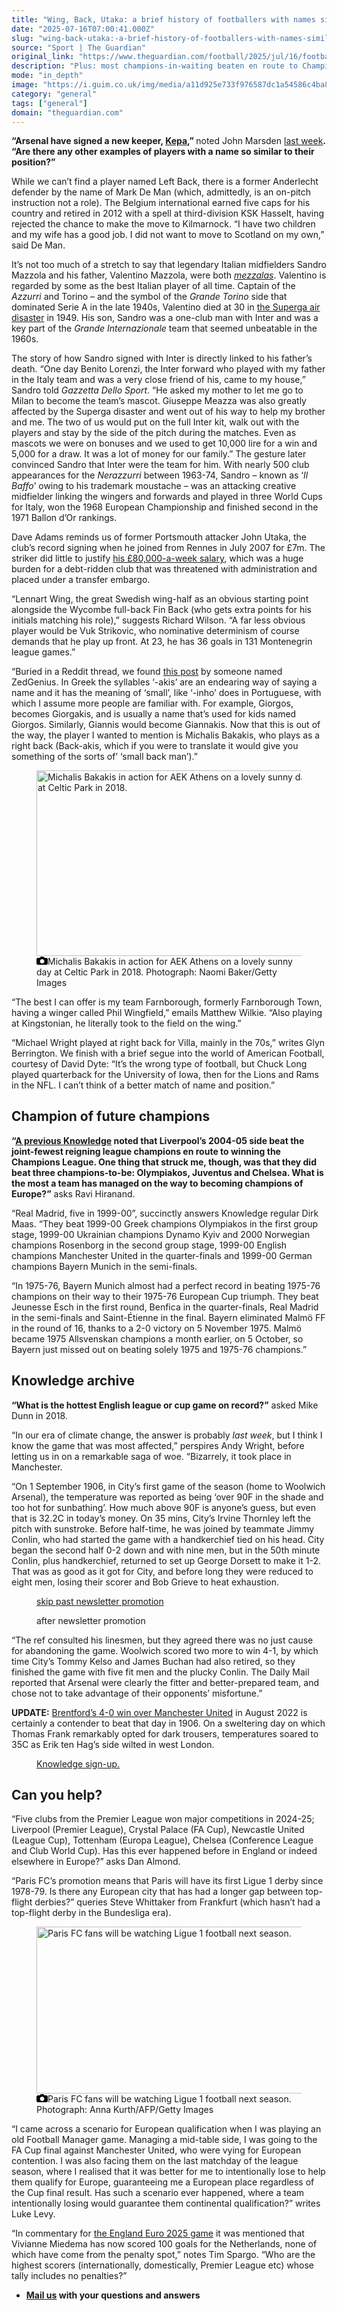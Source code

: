 ```yaml
---
title: "Wing, Back, Utaka: a brief history of footballers with names similar to their position | The Knowledge"
date: "2025-07-16T07:00:41.000Z"
slug: "wing-back-utaka:-a-brief-history-of-footballers-with-names-similar-to-their-position-or-the-knowledge"
source: "Sport | The Guardian"
original_link: "https://www.theguardian.com/football/2025/jul/16/footballers-with-names-similar-to-their-positions-the-knowledge"
description: "Plus: most champions-in-waiting beaten en route to Champions League glory and the hottest English match on record  Mail us with your questions and answers  “Arsenal have signed a new keeper, Kepa,” noted John Marsden last week. “Are there any other examples of players with a name so similar to their position?” While we can’t find a player named Left Back, there is a former Anderlecht defender by the name of Mark De Man (which, admittedly, is an on-pitch instruction not a role). The Belgium international earned five caps for his country and retired in 2012 with a spell at third-division KSK Hasselt, having rejected the chance to make the move to Kilmarnock. “I have two children and my wife has a good job. I did not want to move to Scotland on my own,” said De Man.  Continue reading..."
mode: "in_depth"
image: "https://i.guim.co.uk/img/media/a11d925e733f976587dc1a54586c4ba8e37f49ee/23_0_1964_1571/master/1964.jpg?width=1200&height=630&quality=85&auto=format&fit=crop&overlay-align=bottom%2Cleft&overlay-width=100p&overlay-base64=L2ltZy9zdGF0aWMvb3ZlcmxheXMvdGctZGVmYXVsdC5wbmc&enable=upscale&s=ba6f6670313ebced7b87500db12825fe"
category: "general"
tags: ["general"]
domain: "theguardian.com"
---
```

<div id="readability-page-1" class="page"><div id="maincontent"><p><strong>“Arsenal have signed a new keeper, <a href="https://www.theguardian.com/football/2025/jul/01/transfer-latest-arsenal-kepa-arrizabalaga-arteta-west-ham-el-hadji-malick-diouf-slavia-prague" data-link-name="in body link">Kepa</a>,” </strong>noted John Marsden <a href="https://www.theguardian.com/football/2025/jul/09/the-knowleedge-how-early-has-a-defending-champion-exited-an-international-football-tournament" data-link-name="in body link">last week</a><strong>. “Are there any other examples of players with a name so similar to their position?”</strong></p><p>While we can’t find a player named Left Back, there is a former Anderlecht defender by the name of Mark De Man (which, admittedly, is an on-pitch instruction not a role). The Belgium international earned five caps for his country and retired in 2012 with a spell at third-division KSK Hasselt, having rejected the chance to make the move to Kilmarnock. “I have two children and my wife has a good job. I did not want to move to Scotland on my own,” said De Man.</p><p>It’s not too much of a stretch to say that legendary Italian midfielders Sandro Mazzola and his father, Valentino Mazzola, were both <em><a href="https://learning.coachesvoice.com/cv/what-is-a-mezzala-explained-de-bruyne-di-maria-pogba/" data-link-name="in body link">mezzalas</a></em>. Valentino is regarded by some as the best Italian player of all time. Captain of the <em>Azzurri</em> and Torino – and the symbol of the <em>Grande Torino</em> side that dominated Serie A in the late 1940s, Valentino died at 30 in <a href="https://www.theguardian.com/football/1999/jan/30/newsstory.sport3" data-link-name="in body link">the Superga air disaster</a> in 1949. His son, Sandro was a one-club man with Inter and was a key part of the <em>Grande Internazionale</em> team that seemed unbeatable in the 1960s.</p><p>The story of how Sandro signed with Inter is directly linked to his father’s death. “One day Benito Lorenzi, the Inter forward who played with my father in the Italy team and was a very close friend of his, came to my house,” Sandro told <em>Gazzetta Dello Sport</em>. “He asked my mother to let me go to Milan to become the team’s mascot. Giuseppe Meazza was also greatly affected by the Superga disaster and went out of his way to help my brother and me. The two of us would put on the full Inter kit, walk out with the players and stay by the side of the pitch during the matches. Even as mascots we were on bonuses and we used to get 10,000 lire for a win and 5,000 for a draw. It was a lot of money for our family.” The gesture later convinced Sandro that Inter were the team for him. With nearly 500 club appearances for the <em>Nerazzurri</em> between 1963-74, Sandro – known as ‘<em>Il Baffo</em>’ owing to his trademark moustache – was an attacking creative midfielder linking the wingers and forwards and played in three World Cups for Italy, won the 1968 European Championship and finished second in the 1971 Ballon d’Or rankings.</p><p>Dave Adams reminds us of former Portsmouth attacker John Utaka, the club’s record signing when he joined from Rennes in July 2007 for £7m. The striker did little to justify <a href="https://www.theguardian.com/football/blog/2010/jan/10/portsmouth-wages-waste-of-money" data-link-name="in body link">his £80,000-a-week salary</a>, which was a huge burden for a debt-ridden club that was threatened with administration and placed under a transfer embargo.</p><p>“Lennart Wing, the great Swedish wing-half as an obvious starting point alongside the Wycombe full-back Fin Back (who gets extra points for his initials matching his role),” suggests Richard Wilson. “A far less obvious player would be Vuk Strikovic, who nominative determinism of course demands that he play up front. At 23, he has 36 goals in 131 Montenegrin league games.”</p><p>“Buried in a Reddit thread, we found <a href="https://www.reddit.com/r/football/comments/145a7xu/comment/jnl4q93/" data-link-name="in body link">this post</a> by someone named ZedGenius. In Greek the syllables ‘-akis’ are an endearing way of saying a name and it has the meaning of ‘small’, like ‘-inho’ does in Portuguese, with which I assume more people are familiar with. For example, Giorgos, becomes Giorgakis, and is usually a name that’s used for kids named Giorgos. Similarly, Giannis would become Giannakis. Now that this is out of the way, the player I wanted to mention is Michalis Bakakis, who plays as a right back (Back-akis, which if you were to translate it would give you something of the sorts of’ ‘small back man’).”</p><figure id="fb19e97b-5674-449d-80c8-cbea4d760aa8" data-spacefinder-role="showcase" data-spacefinder-type="model.dotcomrendering.pageElements.ImageBlockElement"><div id="img-2"><picture><source srcset="https://i.guim.co.uk/img/media/b2c49a2f1235e5705780cb6a8e976f934c34bc8c/0_0_6015_4010/master/6015.jpg?width=880&amp;dpr=2&amp;s=none&amp;crop=none" media="(min-width: 1300px) and (-webkit-min-device-pixel-ratio: 1.25), (min-width: 1300px) and (min-resolution: 120dpi)"><source srcset="https://i.guim.co.uk/img/media/b2c49a2f1235e5705780cb6a8e976f934c34bc8c/0_0_6015_4010/master/6015.jpg?width=880&amp;dpr=1&amp;s=none&amp;crop=none" media="(min-width: 1300px)"><source srcset="https://i.guim.co.uk/img/media/b2c49a2f1235e5705780cb6a8e976f934c34bc8c/0_0_6015_4010/master/6015.jpg?width=800&amp;dpr=2&amp;s=none&amp;crop=none" media="(min-width: 1140px) and (-webkit-min-device-pixel-ratio: 1.25), (min-width: 1140px) and (min-resolution: 120dpi)"><source srcset="https://i.guim.co.uk/img/media/b2c49a2f1235e5705780cb6a8e976f934c34bc8c/0_0_6015_4010/master/6015.jpg?width=800&amp;dpr=1&amp;s=none&amp;crop=none" media="(min-width: 1140px)"><source srcset="https://i.guim.co.uk/img/media/b2c49a2f1235e5705780cb6a8e976f934c34bc8c/0_0_6015_4010/master/6015.jpg?width=640&amp;dpr=2&amp;s=none&amp;crop=none" media="(min-width: 980px) and (-webkit-min-device-pixel-ratio: 1.25), (min-width: 980px) and (min-resolution: 120dpi)"><source srcset="https://i.guim.co.uk/img/media/b2c49a2f1235e5705780cb6a8e976f934c34bc8c/0_0_6015_4010/master/6015.jpg?width=640&amp;dpr=1&amp;s=none&amp;crop=none" media="(min-width: 980px)"><source srcset="https://i.guim.co.uk/img/media/b2c49a2f1235e5705780cb6a8e976f934c34bc8c/0_0_6015_4010/master/6015.jpg?width=620&amp;dpr=2&amp;s=none&amp;crop=none" media="(min-width: 660px) and (-webkit-min-device-pixel-ratio: 1.25), (min-width: 660px) and (min-resolution: 120dpi)"><source srcset="https://i.guim.co.uk/img/media/b2c49a2f1235e5705780cb6a8e976f934c34bc8c/0_0_6015_4010/master/6015.jpg?width=620&amp;dpr=1&amp;s=none&amp;crop=none" media="(min-width: 660px)"><source srcset="https://i.guim.co.uk/img/media/b2c49a2f1235e5705780cb6a8e976f934c34bc8c/0_0_6015_4010/master/6015.jpg?width=605&amp;dpr=2&amp;s=none&amp;crop=none" media="(min-width: 480px) and (-webkit-min-device-pixel-ratio: 1.25), (min-width: 480px) and (min-resolution: 120dpi)"><source srcset="https://i.guim.co.uk/img/media/b2c49a2f1235e5705780cb6a8e976f934c34bc8c/0_0_6015_4010/master/6015.jpg?width=605&amp;dpr=1&amp;s=none&amp;crop=none" media="(min-width: 480px)"><source srcset="https://i.guim.co.uk/img/media/b2c49a2f1235e5705780cb6a8e976f934c34bc8c/0_0_6015_4010/master/6015.jpg?width=445&amp;dpr=2&amp;s=none&amp;crop=none" media="(min-width: 320px) and (-webkit-min-device-pixel-ratio: 1.25), (min-width: 320px) and (min-resolution: 120dpi)"><source srcset="https://i.guim.co.uk/img/media/b2c49a2f1235e5705780cb6a8e976f934c34bc8c/0_0_6015_4010/master/6015.jpg?width=445&amp;dpr=1&amp;s=none&amp;crop=none" media="(min-width: 320px)"><img alt="Michalis Bakakis in action for AEK Athens on a lovely sunny day at Celtic Park in 2018." src="https://i.guim.co.uk/img/media/b2c49a2f1235e5705780cb6a8e976f934c34bc8c/0_0_6015_4010/master/6015.jpg?width=445&amp;dpr=1&amp;s=none&amp;crop=none" width="445" height="296.66666666666663" loading="lazy"></picture></div><figcaption data-spacefinder-role="inline"><span><svg width="18" height="13" viewBox="0 0 18 13"><path d="M18 3.5v8l-1.5 1.5h-15l-1.5-1.5v-8l1.5-1.5h3.5l2-2h4l2 2h3.5l1.5 1.5zm-9 7.5c1.9 0 3.5-1.6 3.5-3.5s-1.6-3.5-3.5-3.5-3.5 1.6-3.5 3.5 1.6 3.5 3.5 3.5z"></path></svg></span><span>Michalis Bakakis in action for AEK Athens on a lovely sunny day at Celtic Park in 2018.</span> Photograph: Naomi Baker/Getty Images</figcaption></figure><p>“The best I can offer is my team Farnborough, formerly Farnborough Town, having a winger called Phil Wingfield,” emails Matthew Wilkie. “Also playing at Kingstonian, he literally took to the field on the wing.”</p><p>“Michael Wright played at right back for Villa, mainly in the 70s,” writes Glyn Berrington. We finish with a brief segue into the world of American Football, courtesy of David Dyte: “It’s the wrong type of football, but Chuck Long played quarterback for the University of Iowa, then for the Lions and Rams in the NFL. I can’t think of a better match of name and position.”</p><h2 id="champion-of-future-champions"><strong>Champion of future champions</strong></h2><p><strong>“<a href="https://www.theguardian.com/football/2025/jul/02/has-a-football-team-won-the-champions-league-without-beating-any-league-champions" data-link-name="in body link">A previous Knowledge</a> noted that Liverpool’s 2004-05 side beat the joint-fewest reigning league champions en route to winning the Champions League. One thing that struck me, though, was that they did beat three champions-to-be: Olympiakos, Juventus and Chelsea. What is the most a team has managed on the way to becoming champions of Europe?”</strong> asks Ravi Hiranand.</p><p>“Real Madrid, five in 1999-00”, succinctly answers Knowledge regular Dirk Maas. “They beat 1999-00 Greek champions Olympiakos in the first group stage, 1999-00 Ukrainian champions Dynamo Kyiv and 2000 Norwegian champions Rosenborg in the second group stage, 1999-00 English champions Manchester United in the quarter-finals and 1999-00 German champions Bayern Munich in the semi-finals.</p><p>“In 1975-76, Bayern Munich almost had a perfect record in beating 1975-76 champions on their way to their 1975-76 European Cup triumph. They beat Jeunesse Esch in the first round, Benfica in the quarter-finals, Real Madrid in the semi-finals and Saint-Étienne in the final. Bayern eliminated Malmö FF in the round of 16, thanks to a 2-0 victory on 5 November 1975. Malmö became 1975 Allsvenskan champions a month earlier, on 5 October, so Bayern just missed out on beating solely 1975 and 1975-76 champions.”</p><h2 id="knowledge-archive"><strong>Knowledge archive</strong></h2><p><strong>“What is the hottest English league or cup game on record?”</strong> asked Mike Dunn in 2018.</p><p>“In our era of climate change, the answer is probably <em>last week</em>, but I think I know the game that was most affected,” perspires Andy Wright, before letting us in on a remarkable saga of woe. “Bizarrely, it took place in Manchester.</p><p>“On 1 September 1906, in City’s first game of the season (home to Woolwich Arsenal), the temperature was reported as being ‘over 90F in the shade and too hot for sunbathing’. How much above 90F is anyone’s guess, but even that is 32.2C in today’s money. On 35 mins, City’s Irvine Thornley left the pitch with sunstroke. Before half-time, he was joined by teammate Jimmy Conlin, who had started the game with a handkerchief tied on his head. City began the second half 0-2 down and with nine men, but in the 50th minute Conlin, plus handkerchief, returned to set up George Dorsett to make it 1-2. That was as good as it got for City, and before long they were reduced to eight men, losing their scorer and Bob Grieve to heat exhaustion.</p><figure data-spacefinder-role="inline" data-spacefinder-type="model.dotcomrendering.pageElements.NewsletterSignupBlockElement"><a data-ignore="global-link-styling" href="#EmailSignup-skip-link-18">skip past newsletter promotion</a><p id="EmailSignup-skip-link-18" tabindex="0" aria-label="after newsletter promotion" role="note">after newsletter promotion</p></figure><p>“The ref consulted his linesmen, but they agreed there was no just cause for abandoning the game. Woolwich scored two more to win 4-1, by which time City’s Tommy Kelso and James Buchan had also retired, so they finished the game with five fit men and the plucky Conlin. The Daily Mail reported that Arsenal were clearly the fitter and better-prepared team, and chose not to take advantage of their opponents’ misfortune.”</p><p><strong>UPDATE:</strong> <a href="https://www.theguardian.com/football/2022/aug/13/brentford-manchester-united-premier-league-match-report" data-link-name="in body link">Brentford’s 4-0 win over Manchester United</a> in August 2022 is certainly a contender to beat that day in 1906. On a sweltering day on which Thomas Frank remarkably opted for dark trousers, temperatures soared to 35C as Erik ten Hag’s side wilted in west London.</p><gu-island name="InteractiveBlockComponent" priority="critical" deferuntil="idle" props="{&quot;url&quot;:&quot;https://interactive.guim.co.uk/embed/from-tool/series/index.html?vertical=Sport&amp;opinion-tint=false&amp;title=The%20Knowledge&amp;description=Discover%20hundreds%20more%20questions%20and%20answers%20in%20our%20archives&amp;read-more-link=https%3A%2F%2Fwww.theguardian.com%2Ffootball%2Fseries%2Ftheknowledge&amp;links=false&quot;,&quot;scriptUrl&quot;:&quot;https://interactive.guim.co.uk/embed/iframe-wrapper/0.1/boot.js&quot;,&quot;alt&quot;:&quot;Knowledge sign-up. &quot;,&quot;format&quot;:{&quot;design&quot;:10,&quot;display&quot;:0,&quot;theme&quot;:2},&quot;elementId&quot;:&quot;521929fb-e301-4b30-bef3-c977703676ae&quot;,&quot;isMainMedia&quot;:false}"><figure id="521929fb-e301-4b30-bef3-c977703676ae" data-alt="Knowledge sign-up. " data-testid="interactive-element-Knowledge%20sign-up.%20" data-spacefinder-role="inline"><a data-name="placeholder" href="https://interactive.guim.co.uk/embed/from-tool/series/index.html?vertical=Sport&amp;opinion-tint=false&amp;title=The%20Knowledge&amp;description=Discover%20hundreds%20more%20questions%20and%20answers%20in%20our%20archives&amp;read-more-link=https%3A%2F%2Fwww.theguardian.com%2Ffootball%2Fseries%2Ftheknowledge&amp;links=false">Knowledge sign-up. </a></figure></gu-island><h2 id="can-you-help"><strong>Can you help?</strong></h2><p>“Five clubs from the Premier League won major competitions in 2024-25; Liverpool (Premier League), Crystal Palace (FA Cup), Newcastle United (League Cup), Tottenham (Europa League), Chelsea (Conference League and Club World Cup). Has this ever happened before in England or indeed elsewhere in Europe?” asks Dan Almond.</p><p>“Paris FC’s promotion means that Paris will have its first Ligue 1 derby since 1978-79. Is there any European city that has had a longer gap between top-flight derbies?” queries Steve Whittaker from Frankfurt (which hasn’t had a top-flight derby in the Bundesliga era).</p><figure id="d8421696-de75-44eb-bb38-e19e09073cd6" data-spacefinder-role="inline" data-spacefinder-type="model.dotcomrendering.pageElements.ImageBlockElement"><div id="img-3"><picture><source srcset="https://i.guim.co.uk/img/media/d03ce1f336c330cb28d11c1fb4b18bb1baac13f5/0_34_1024_614/master/1024.jpg?width=620&amp;dpr=2&amp;s=none&amp;crop=none" media="(min-width: 660px) and (-webkit-min-device-pixel-ratio: 1.25), (min-width: 660px) and (min-resolution: 120dpi)"><source srcset="https://i.guim.co.uk/img/media/d03ce1f336c330cb28d11c1fb4b18bb1baac13f5/0_34_1024_614/master/1024.jpg?width=620&amp;dpr=1&amp;s=none&amp;crop=none" media="(min-width: 660px)"><source srcset="https://i.guim.co.uk/img/media/d03ce1f336c330cb28d11c1fb4b18bb1baac13f5/0_34_1024_614/master/1024.jpg?width=605&amp;dpr=2&amp;s=none&amp;crop=none" media="(min-width: 480px) and (-webkit-min-device-pixel-ratio: 1.25), (min-width: 480px) and (min-resolution: 120dpi)"><source srcset="https://i.guim.co.uk/img/media/d03ce1f336c330cb28d11c1fb4b18bb1baac13f5/0_34_1024_614/master/1024.jpg?width=605&amp;dpr=1&amp;s=none&amp;crop=none" media="(min-width: 480px)"><source srcset="https://i.guim.co.uk/img/media/d03ce1f336c330cb28d11c1fb4b18bb1baac13f5/0_34_1024_614/master/1024.jpg?width=445&amp;dpr=2&amp;s=none&amp;crop=none" media="(min-width: 320px) and (-webkit-min-device-pixel-ratio: 1.25), (min-width: 320px) and (min-resolution: 120dpi)"><source srcset="https://i.guim.co.uk/img/media/d03ce1f336c330cb28d11c1fb4b18bb1baac13f5/0_34_1024_614/master/1024.jpg?width=445&amp;dpr=1&amp;s=none&amp;crop=none" media="(min-width: 320px)"><img alt="Paris FC fans will be watching Ligue 1 football next season." src="https://i.guim.co.uk/img/media/d03ce1f336c330cb28d11c1fb4b18bb1baac13f5/0_34_1024_614/master/1024.jpg?width=445&amp;dpr=1&amp;s=none&amp;crop=none" width="445" height="266.826171875" loading="lazy"></picture></div><figcaption data-spacefinder-role="inline"><span><svg width="18" height="13" viewBox="0 0 18 13"><path d="M18 3.5v8l-1.5 1.5h-15l-1.5-1.5v-8l1.5-1.5h3.5l2-2h4l2 2h3.5l1.5 1.5zm-9 7.5c1.9 0 3.5-1.6 3.5-3.5s-1.6-3.5-3.5-3.5-3.5 1.6-3.5 3.5 1.6 3.5 3.5 3.5z"></path></svg></span><span>Paris FC fans will be watching Ligue 1 football next season. </span> Photograph: Anna Kurth/AFP/Getty Images</figcaption></figure><p>“I came across a scenario for European qualification when I was playing an old Football Manager game. Managing a mid-table side, I was going to the FA Cup final against Manchester United, who were vying for European contention. I was also facing them on the last matchday of the league season, where I realised that it was better for me to intentionally lose to help them qualify for Europe, guaranteeing me a European place regardless of the Cup final result. Has such a scenario ever happened, where a team intentionally losing would guarantee them continental qualification?” writes Luke Levy.</p><p>“In commentary for <a href="https://www.theguardian.com/football/2025/jul/09/england-netherlands-womens-euro-2025-group-d-match-report" data-link-name="in body link">the England Euro 2025 game</a> it was mentioned that Vivianne Miedema has now scored 100 goals for the Netherlands, none of which have come from the penalty spot,” notes Tim Spargo. “Who are the highest scorers (internationally, domestically, Premier League etc) whose tally includes no penalties?”</p><ul>
 <li>
  <p><strong><a href="mailto:knowledge@theguardian.com" data-link-name="in body link | mailto:knowledge@theguardian.com">Mail us</a> with your questions and answers</strong></p></li>
</ul></div></div>